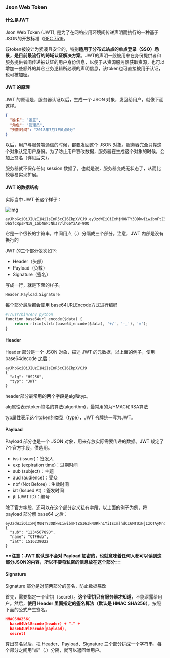 ### Json Web Token

#### 什么是JWT

Json Web Token (JWT), 是为了在网络应用环境间传递声明而执行的一种基于JSON的开放标准（[RFC 7519](https://tools.ietf.org/html/rfc7519)。

该token被设计为紧凑且安全的，特别**适用于分布式站点的单点登录（SSO）场景，是目前最流行的跨域认证解决方案**。JWT的声明一般被用来在身份提供者和服务提供者间传递被认证的用户身份信息，以便于从资源服务器获取资源，也可以增加一些额外的其它业务逻辑所必须的声明信息，该token也可直接被用于认证，也可被加密。

#### JWT 的原理

JWT 的原理是，服务器认证以后，生成一个 JSON 对象，发回给用户，就像下面这样。

```JSON
{
  "姓名": "张三",
  "角色": "管理员",
  "到期时间": "2018年7月1日0点0分"
}
```

以后，用户与服务端通信的时候，都要发回这个 JSON 对象。服务器完全只靠这个对象认定用户身份。为了防止用户篡改数据，服务器在生成这个对象的时候，会加上签名（详见后文）。

服务器就不保存任何 session 数据了，也就是说，服务器变成无状态了，从而比较容易实现扩展。

#### JWT 的数据结构

实际当中 JWT 长这个样子：

![img](https://secure2.wostatic.cn/static/tvyE3tpibbKEUVFpW3vERY/image.png?auth_key=1676940050-cdrDqJQenRWneMzBczuuJh-0-c20f8eed784c897bfc05ebf5327a9d29)

```text
eyJhbGciOiJIUzI1NiIsInR5cCI6IkpXVCJ9.eyJzdWIiOiIxMjM0NTY3ODkwIiwibmFtZSI6IkNURkh1YiIsImlhdCI6MTUxNjIzOTAyMn0.Y2PuC-D6SfCRpsPN19_1Sb4WPJNkJr7lhG6YzA8-9OQ
```

它是一个很长的字符串，中间用点（.）分隔成三个部分。注意，JWT 内部是没有换行的

JWT 的三个部分依次如下:

- Header（头部）
- Payload（负载）
- Signature（签名）

写成一行，就是下面的样子。

```text
Header.Payload.Signature
```

每个部分最后都会使用 base64URLEncode方式进行编码

```Python
#!/usr/bin/env python
function base64url_encode($data) {
    return rtrim(strtr(base64_encode($data), '+/', '-_'), '=');
} 
```

#### Header

Header 部分是一个 JSON 对象，描述 JWT 的元数据，以上面的例子，使用 base64decode 之后：

```text
eyJhbGciOiJIUzI1NiIsInR5cCI6IkpXVCJ9
{
  "alg": "HS256",
  "typ": "JWT"
}
```

header部分最常用的两个字段是alg和typ。

alg属性表示token签名的算法(algorithm)，最常用的为HMAC和RSA算法

typ属性表示这个token的类型（type），JWT 令牌统一写为JWT。

#### Payload

Payload 部分也是一个 JSON 对象，用来存放实际需要传递的数据。JWT 规定了7个官方字段，供选用。

- iss (issuer)：签发人
- exp (expiration time)：过期时间
- sub (subject)：主题
- aud (audience)：受众
- nbf (Not Before)：生效时间
- iat (Issued At)：签发时间
- jti (JWT ID)：编号

除了官方字段，还可以在这个部分定义私有字段，以上面的例子为例，将 payload 部分解 base64 之后：

```text
eyJzdWIiOiIxMjM0NTY3ODkwIiwibmFtZSI6IkNURkh1YiIsImlhdCI6MTUxNjIzOTAyMn0
{
  "sub": "1234567890",
  "name": "CTFHub",
  "iat": 1516239022
}
```

**==注意：JWT 默认是不会对 Payload 加密的，也就意味着任何人都可以读到这部分JSON的内容，所以不要将私密的信息放在这个部分==**

#### Signature

Signature 部分是对前两部分的签名，防止数据篡改

首先，需要指定一个密钥（secret）。**这个密钥只有服务器才知道**，不能泄露给用户。然后，**使用 Header 里面指定的签名算法（默认是 HMAC SHA256）**，按照下面的公式产生签名。

```JSON
HMACSHA256(
  base64UrlEncode(header) + "." +
  base64UrlEncode(payload),
  secret)
```

算出签名以后，把 Header、Payload、Signature 三个部分拼成一个字符串，每个部分之间用"点"（.）分隔，就可以返回给用户。